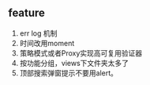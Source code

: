 ## feature
1. err log 机制
2. 时间改用moment
3. 策略模式或者Proxy实现高可复用验证器
4. 按功能分组，views下文件夹太多了
5. 顶部搜索弹窗提示不要用alert。